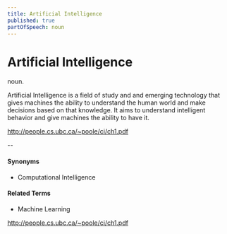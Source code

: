 ```yaml
---
title: Artificial Intelligence
published: true
partOfSpeech: noun
---
```


# Artificial Intelligence
noun.

Artificial Intelligence is a field of study and and emerging technology that gives machines the ability to understand the human world and make decisions based on that knowledge. It aims to understand intelligent behavior and give machines the ability to have it.

http://people.cs.ubc.ca/~poole/ci/ch1.pdf

--
#### Synonyms
* Computational Intelligence

#### Related Terms
* Machine Learning

http://people.cs.ubc.ca/~poole/ci/ch1.pdf

